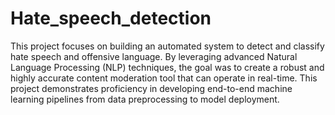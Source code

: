 # Hate_speech_detection
This project focuses on building an automated system to detect and classify hate speech and offensive language. By leveraging advanced Natural Language Processing (NLP) techniques, the goal was to create a robust and highly accurate content moderation tool that can operate in real-time. This project demonstrates proficiency in developing end-to-end machine learning pipelines from data preprocessing to model deployment.
